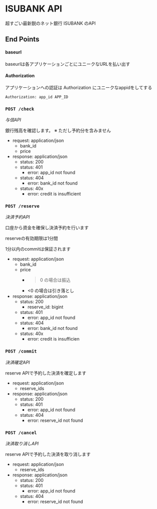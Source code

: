 # ISUBANK API

超すごい最新鋭のネット銀行 ISUBANK のAPI

## End Points

#### baseurl

baseurlは各アプリケーションごとにユニークなURLを払い出す

#### Authorization

アプリケーションへの認証は Authorization にユニークなappidをしてする
```
Authorization: app_id APP_ID
```

### `POST /check`

*与信API*

銀行残高を確認します。
※ ただし予約分を含みません

- request: application/json
    - bank_id
    - price
- response: application/json
    - status: 200
    - status: 401
        - error: app_id not found
    - status: 404
        - error: bank_id not found
    - status: 40x
        - error: credit is insufficient

### `POST /reserve`

*決済予約API*

口座から資金を確保し決済予約を行います

reserveの有効期限は1分間

1分以内のcommitは保証されます

- request: application/json
    - bank_id
    - price
        - >0 の場合は振込
        - <0 の場合は引き落とし
- response: application/json
    - status: 200
        - reserve_id: bigint
    - status: 401
        - error: app_id not found
    - status: 404
        - error: bank_id not found
    - status: 40x
        - error: credit is insufficien

### `POST /commit`

*決済確定API*

reserve APIで予約した決済を確定します

- request: application/json
    - reserve_ids
- response: application/json
    - status: 200
    - status: 401
        - error: app_id not found
    - status: 404
        - error: reserve_id not found

### `POST /cancel`

*決済取り消しAPI*

reserve APIで予約した決済を取り消します

- request: application/json
    - reserve_ids
- response: application/json
    - status: 200
    - status: 401
        - error: app_id not found
    - status: 404
        - error: reserve_id not found
